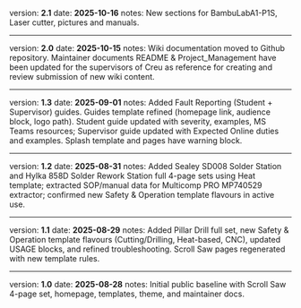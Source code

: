 
version: **2.1**
date: **2025-10-16**
notes: New sections for BambuLabA1-P1S, Laser cutter, pictures and manuals. 

---

version: **2.0**
date: **2025-10-15**
notes: Wiki documentation moved to Github repository. Maintainer documents README & Project_Management have been updated for the supervisors of Creu as reference for creating and review submission of new wiki content.

---

version: **1.3**
date: **2025-09-01**
notes: Added Fault Reporting (Student + Supervisor) guides. Guides template refined (homepage link, audience block, logo path). Student guide updated with severity, examples, MS Teams resources; Supervisor guide updated with Expected Online duties and examples. Splash template and pages have warning block.


---

version: **1.2**
date: **2025-08-31**
notes: Added Sealey SD008 Solder Station and Hylka 858D Solder Rework Station full 4-page sets using Heat template; extracted SOP/manual data for Multicomp PRO MP740529 extractor; confirmed new Safety & Operation template flavours in active use.

___

version: **1.1**
date: **2025-08-29**
notes: Added Pillar Drill full set, new Safety & Operation template flavours (Cutting/Drilling, Heat-based, CNC), updated USAGE blocks, and refined troubleshooting. Scroll Saw pages regenerated with new template rules.

---

version: **1.0**
date: **2025-08-28**
notes: Initial public baseline with Scroll Saw 4-page set, homepage, templates, theme, and maintainer docs.
